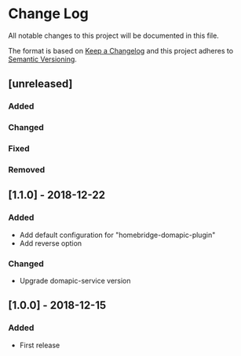 # Change Log
All notable changes to this project will be documented in this file.

The format is based on [Keep a Changelog](http://keepachangelog.com/) 
and this project adheres to [Semantic Versioning](http://semver.org/).

## [unreleased]
### Added
### Changed
### Fixed
### Removed

## [1.1.0] - 2018-12-22
### Added
- Add default configuration for "homebridge-domapic-plugin"
- Add reverse option

### Changed
- Upgrade domapic-service version

## [1.0.0] - 2018-12-15
### Added
- First release
